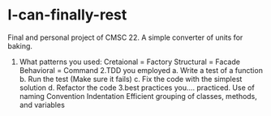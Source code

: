 # I-can-finally-rest
Final and personal project of CMSC 22. 
A simple converter of units for baking.
1. What patterns you used:
  Cretaional  = Factory
  Structural  = Facade
  Behavioral  = Command
2.TDD you employed
  a. Write a test of a function
  b. Run the test (Make sure it fails)
  c. Fix the code with the simplest solution
  d. Refactor the code
3.best practices you.... practiced.
  Use of naming Convention
  Indentation
  Efficient grouping of classes, methods, and variables
